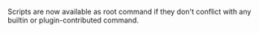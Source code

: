 Scripts are now available as root command if they don't conflict with any builtin or plugin-contributed command.
